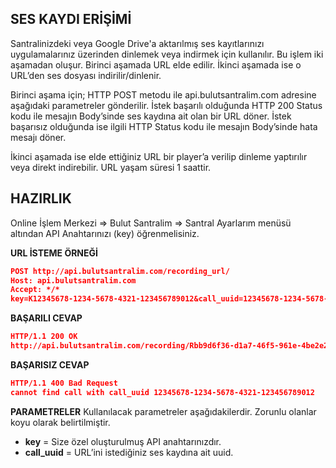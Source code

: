 **SES KAYDI ERİŞİMİ**
----
Santralinizdeki veya Google Drive'a aktarılmış ses kayıtlarınızı uygulamalarınız üzerinden dinlemek veya indirmek için kullanılır. Bu işlem iki aşamadan oluşur.
Birinci aşamada URL elde edilir. İkinci aşamada ise o URL’den ses dosyası indirilir/dinlenir.

Birinci aşama için; HTTP POST metodu ile api.bulutsantralim.com adresine aşağıdaki parametreler gönderilir. 
İstek başarılı olduğunda HTTP 200 Status kodu ile mesajın Body’sinde ses kaydına ait olan bir URL döner.
İstek başarısız olduğunda ise ilgili HTTP Status kodu ile mesajın Body’sinde hata mesajı döner.

İkinci aşamada ise elde ettiğiniz URL bir player’a verilip dinleme yaptırılır veya direkt indirebilir. URL yaşam süresi 1 saattir.

**HAZIRLIK** 
----
  Online İşlem Merkezi => Bulut Santralim => Santral Ayarlarım menüsü altından API Anahtarınızı (key) öğrenmelisiniz.
  
**URL İSTEME ÖRNEĞİ** 
```json
POST http://api.bulutsantralim.com/recording_url/
Host: api.bulutsantralim.com
Accept: */*
key=K12345678-1234-5678-4321-123456789012&call_uuid=12345678-1234-5678-4321-123456789012
```
**BAŞARILI CEVAP** 

```json
HTTP/1.1 200 OK 
http://api.bulutsantralim.com/recording/Rbb9d6f36-d1a7-46f5-961e-4be2e2ba1b8e
```

**BAŞARISIZ CEVAP** 

```json
HTTP/1.1 400 Bad Request 
cannot find call with call_uuid 12345678-1234-5678-4321-123456789012
```
**PARAMETRELER** 
Kullanılacak parametreler aşağıdakilerdir. Zorunlu olanlar koyu olarak belirtilmiştir. 

* **key** = Size özel oluşturulmuş API anahtarınızdır. 
* **call_uuid** = URL’ini istediğiniz ses kaydına ait uuid.
